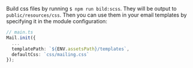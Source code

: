 Build css files by running `$ npm run bild:scss`. They will be output to `public/resources/css`. Then you can use them in your email templates by specifying it in the module configuration:

```ts
// main.ts
Mail.init({
  ...
  templatePath: `${ENV.assetsPath}/templates`,
  defaultCss: `css/mailing.css`
});
```
